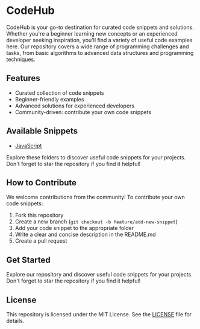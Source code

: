# CodeHub

CodeHub is your go-to destination for curated code snippets and solutions. Whether you're a beginner learning new concepts or an experienced developer seeking inspiration, you'll find a variety of useful code examples here. Our repository covers a wide range of programming challenges and tasks, from basic algorithms to advanced data structures and programming techniques.

## Features

- Curated collection of code snippets
- Beginner-friendly examples
- Advanced solutions for experienced developers
- Community-driven: contribute your own code snippets

## Available Snippets

- [JavaScript](JavaScript/README.md)

Explore these folders to discover useful code snippets for your projects. Don't forget to star the repository if you find it helpful!

## How to Contribute

We welcome contributions from the community! To contribute your own code snippets:

1. Fork this repository
2. Create a new branch (`git checkout -b feature/add-new-snippet`)
3. Add your code snippet to the appropriate folder
4. Write a clear and concise description in the README.md
5. Create a pull request

## Get Started

Explore our repository and discover useful code snippets for your projects. Don't forget to star the repository if you find it helpful!

## License

This repository is licensed under the MIT License. See the [LICENSE](LICENSE) file for details.

